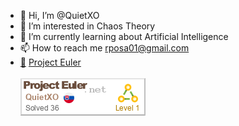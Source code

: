 - 👋 Hi, I’m @QuietXO
- 👀 I’m interested in Chaos Theory
- 🌱 I’m currently learning about Artificial Intelligence
- 📫 How to reach me rposa01@gmail.com
- [🚀](https://projecteuler.net/about) [Project Euler](https://projecteuler.net/about)<br /><br />
![Euler](./QuietXO.png)
